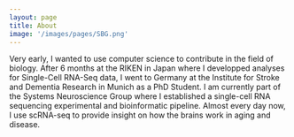 ```yaml
---
layout: page
title: About
image: '/images/pages/SBG.png'
---
```


Very early, I wanted to use computer science to contribute in the field of biology. After 6 months at the RIKEN in Japan where I developped analyses for Single-Cell RNA-Seq data, I went to Germany at the Institute for Stroke and Dementia Research in Munich as a PhD Student. I am currently part of the Systems Neuroscience Group where I established a single-cell RNA sequencing experimental and bioinformatic pipeline. Almost every day now, I use scRNA-seq to provide insight on how the brains work in aging and disease.
